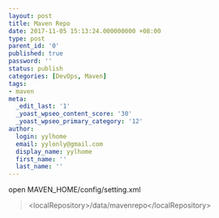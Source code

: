```yaml
---
layout: post
title: Maven Repo
date: 2017-11-05 15:13:24.000000000 +08:00
type: post
parent_id: '0'
published: true
password: ''
status: publish
categories: [DevOps, Maven]
tags:
- maven
meta:
  _edit_last: '1'
  _yoast_wpseo_content_score: '30'
  _yoast_wpseo_primary_category: '12'
author:
  login: yylhome
  email: yylonly@gmail.com
  display_name: yylhome
  first_name: ''
  last_name: ''
---
```

<p>open MAVEN_HOME/config/setting.xml</p>
<blockquote><p>&lt;localRepository&gt;/data/mavenrepo&lt;/localRepository&gt;</p></blockquote>
